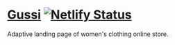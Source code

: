 # [Gussi](https://matheria-gussi.netlify.app/) [![Netlify Status](https://api.netlify.com/api/v1/badges/e36249e6-c493-4e1b-baf8-cf87c7c752a3/deploy-status)](https://app.netlify.com/sites/matheria-gussi/deploys)

Adaptive landing page of women's clothing online store.
